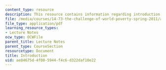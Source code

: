 ```yaml
---
content_type: resource
description: This resource contains information regarding introduction.
file: /media/courses/14-73-the-challenge-of-world-poverty-spring-2011/ae84675d4f085944f4c6d322daf10e22_MIT14_73S11_Lec1_slides.pdf
file_type: application/pdf
learning_resource_types:
- Lecture Notes
ocw_type: OCWFile
parent_title: Lecture Notes
parent_type: CourseSection
resourcetype: Document
title: Introduction
uid: ae84675d-4f08-5944-f4c6-d322daf10e22
---
```

